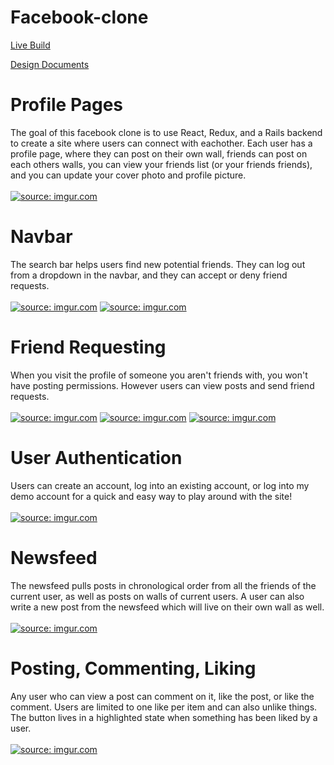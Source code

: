 # Facebook-clone

[Live Build](https://face-network.herokuapp.com/#/)   

[Design Documents](https://github.com/TheoObbard/facebook_clone/wiki)

# Profile Pages  
The goal of this facebook clone is to use React, Redux, and a Rails backend to create a site where users can connect with eachother. Each user has a profile page, where they can post on their own wall, friends can post on each others walls, you can view your friends list (or your friends friends), and you can update your cover photo and profile picture.  
<br/>
<a href="https://imgur.com/mY78q5u"><img src="https://i.imgur.com/mY78q5u.png" title="source: imgur.com" /></a>

# Navbar  
The search bar helps users find new potential friends. They can log out from a dropdown in the navbar, and they can accept or deny friend requests.   
<br/>
<a href="https://imgur.com/ujCg99S"><img src="https://i.imgur.com/ujCg99S.png" title="source: imgur.com" /></a>
<a href="https://imgur.com/OmGXVTV"><img src="https://i.imgur.com/OmGXVTV.png" title="source: imgur.com" /></a>

# Friend Requesting  
When you visit the profile of someone you aren't friends with, you won't have posting permissions. However users can view posts and send friend requests.  
<br/>
<a href="https://imgur.com/oDyuZMI"><img src="https://i.imgur.com/oDyuZMI.png" title="source: imgur.com" /></a>
<a href="https://imgur.com/ns0IwPb"><img src="https://i.imgur.com/ns0IwPb.png" title="source: imgur.com" /></a>
<a href="https://imgur.com/k7n5rxu"><img src="https://i.imgur.com/k7n5rxu.png" title="source: imgur.com" /></a>

# User Authentication  
Users can create an account, log into an existing account, or log into my demo account for a quick and easy way to play around with the site!  
<br/>
<a href="https://imgur.com/2FX4TYn"><img src="https://i.imgur.com/2FX4TYn.png" title="source: imgur.com" /></a>

# Newsfeed  
The newsfeed pulls posts in chronological order from all the friends of the current user, as well as posts on walls of current users. A user can also write a new post from the newsfeed which will live on their own wall as well.   
<br/>
<a href="https://imgur.com/i25XEvv"><img src="https://i.imgur.com/i25XEvv.png" title="source: imgur.com" /></a>

# Posting, Commenting, Liking  
Any user who can view a post can comment on it, like the post, or like the comment. Users are limited to one like per item and can also unlike things. The button lives in a highlighted state when something has been liked by a user.  
<br/>
<a href="https://imgur.com/ALQKuMk"><img src="https://i.imgur.com/ALQKuMk.png" title="source: imgur.com" /></a>
